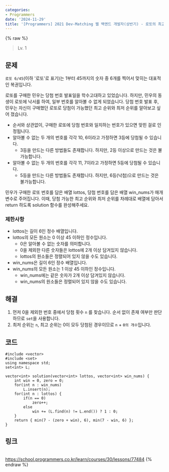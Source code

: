 ```yaml
---
categories:
- Programmers
date: '2024-11-29'
title: '[Programmers] 2021 Dev-Matching 웹 백엔드 개발자(상반기) - 로또의 최고 순위와 최저 순위'
---
```


{% raw %}
> Lv. 1<br>

## 문제
`로또 6/45`(이하 '로또'로 표기)는 1부터 45까지의 숫자 중 6개를 찍어서 맞히는 대표적인 복권입니다.

로또를 구매한 민우는 당첨 번호 발표일을 학수고대하고 있었습니다. 하지만, 민우의 동생이 로또에 낙서를 하여, 일부 번호를 알아볼 수 없게 되었습니다. 당첨 번호 발표 후, 민우는 자신이 구매했던 로또로 당첨이 가능했던 최고 순위와 최저 순위를 알아보고 싶어 졌습니다.  

-   순서와 상관없이, 구매한 로또에 당첨 번호와 일치하는 번호가 있으면 맞힌 걸로 인정됩니다.
-   알아볼 수 없는 두 개의 번호를 각각 10, 6이라고 가정하면 3등에 당첨될 수 있습니다.
    -   3등을 만드는 다른 방법들도 존재합니다. 하지만, 2등 이상으로 만드는 것은 불가능합니다.
-   알아볼 수 없는 두 개의 번호를 각각 11, 7이라고 가정하면 5등에 당첨될 수 있습니다.
    -   5등을 만드는 다른 방법들도 존재합니다. 하지만, 6등(낙첨)으로 만드는 것은 불가능합니다.

민우가 구매한 로또 번호를 담은 배열 lottos, 당첨 번호를 담은 배열 win_nums가 매개변수로 주어집니다. 이때, 당첨 가능한 최고 순위와 최저 순위를 차례대로 배열에 담아서 return 하도록 solution 함수를 완성해주세요.

### 제한사항
-   lottos는 길이 6인 정수 배열입니다.
-   lottos의 모든 원소는 0 이상 45 이하인 정수입니다.
    -   0은 알아볼 수 없는 숫자를 의미합니다.
    -   0을 제외한 다른 숫자들은 lottos에 2개 이상 담겨있지 않습니다.
    -   lottos의 원소들은 정렬되어 있지 않을 수도 있습니다.
-   win_nums은 길이 6인 정수 배열입니다.
-   win_nums의 모든 원소는 1 이상 45 이하인 정수입니다.
    -   win_nums에는 같은 숫자가 2개 이상 담겨있지 않습니다.
    -   win_nums의 원소들은 정렬되어 있지 않을 수도 있습니다.

## 해결
1. 먼저 0을 제외한 번호 중에서 당첨 횟수 `n` 를 찾습니다. 순서 없이 존재 여부만 판단하므로 `set`을 사용합니다.
2. 최저 순위는 `n`, 최고 순위는 0이 모두 당첨된 경우이므로 `n` + `0의 개수`입니다.

## 코드
```
#include <vector>
#include <set>
using namespace std;
set<int> L;

vector<int> solution(vector<int> lottos, vector<int> win_nums) {
    int win = 0, zero = 0;
    for(int n : win_nums)
        L.insert(n);
    for(int n : lottos) {
        if(n == 0)
            zero++;
        else
            win += (L.find(n) != L.end()) ? 1 : 0;
    }
    return { min(7 - (zero + win), 6), min(7 - win, 6) };
}
```

## 링크
<br>https://school.programmers.co.kr/learn/courses/30/lessons/77484
{% endraw %}